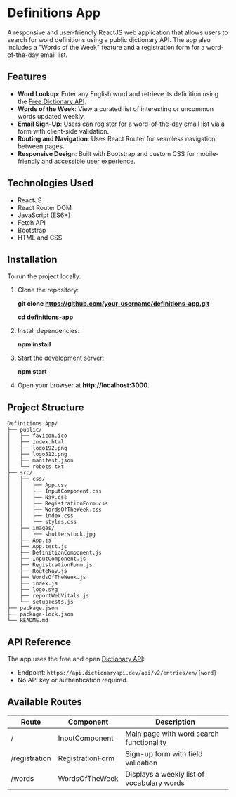 # Definitions App

A responsive and user-friendly ReactJS web application that allows users to search for word definitions using a public dictionary API. The app also includes a "Words of the Week" feature and a registration form for a word-of-the-day email list.

## Features

- **Word Lookup**: Enter any English word and retrieve its definition using the [Free Dictionary API](https://dictionaryapi.dev/).
- **Words of the Week**: View a curated list of interesting or uncommon words updated weekly.
- **Email Sign-Up**: Users can register for a word-of-the-day email list via a form with client-side validation.
- **Routing and Navigation**: Uses React Router for seamless navigation between pages.
- **Responsive Design**: Built with Bootstrap and custom CSS for mobile-friendly and accessible user experience.

## Technologies Used

- ReactJS
- React Router DOM
- JavaScript (ES6+)
- Fetch API
- Bootstrap
- HTML and CSS

## Installation

To run the project locally:

1. Clone the repository:

   **git clone https://github.com/your-username/definitions-app.git**
   
   **cd definitions-app**
   
2. Install dependencies:
  
   **npm install**
   
3. Start the development server:

   **npm start**

4. Open your browser at **http://localhost:3000**.

## Project Structure

```
Definitions App/
├── public/
│   ├── favicon.ico
│   ├── index.html
│   ├── logo192.png
│   ├── logo512.png
│   ├── manifest.json
│   └── robots.txt
├── src/
│   ├── css/
│   │   ├── App.css
│   │   ├── InputComponent.css
│   │   ├── Nav.css
│   │   ├── RegistrationForm.css
│   │   ├── WordsOfTheWeek.css
│   │   ├── index.css
│   │   └── styles.css
│   ├── images/
│   │   └── shutterstock.jpg
│   ├── App.js
│   ├── App.test.js
│   ├── DefinitionComponent.js
│   ├── InputComponent.js
│   ├── RegistrationForm.js
│   ├── RouteNav.js
│   ├── WordsOfTheWeek.js
│   ├── index.js
│   ├── logo.svg
│   ├── reportWebVitals.js
│   └── setupTests.js
├── package.json
├── package-lock.json
└── README.md
```

## API Reference

The app uses the free and open [Dictionary API](https://dictionaryapi.dev/):

- Endpoint: `https://api.dictionaryapi.dev/api/v2/entries/en/{word}`
- No API key or authentication required.

## Available Routes

| Route         |    Component      | Description                                        |
|---------------|-----------------  |----------------------------------------------------|
| /             | InputComponent    | Main page with word search functionality           |
| /registration | RegistrationForm  | Sign-up form with field validation                 |
| /words        | WordsOfTheWeek    | Displays a weekly list of vocabulary words         |
